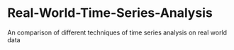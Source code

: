 # Real-World-Time-Series-Analysis
An comparison of different techniques of time series analysis on real world data
